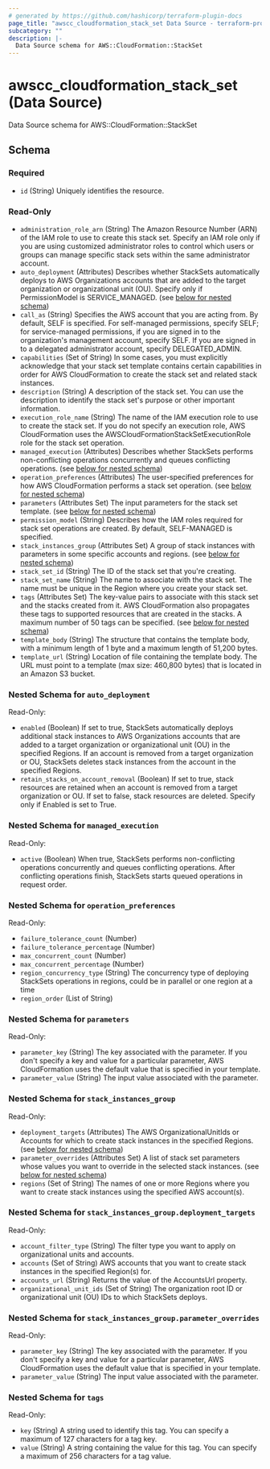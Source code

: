 ```yaml
---
# generated by https://github.com/hashicorp/terraform-plugin-docs
page_title: "awscc_cloudformation_stack_set Data Source - terraform-provider-awscc"
subcategory: ""
description: |-
  Data Source schema for AWS::CloudFormation::StackSet
---
```


# awscc_cloudformation_stack_set (Data Source)

Data Source schema for AWS::CloudFormation::StackSet



<!-- schema generated by tfplugindocs -->
## Schema

### Required

- `id` (String) Uniquely identifies the resource.

### Read-Only

- `administration_role_arn` (String) The Amazon Resource Number (ARN) of the IAM role to use to create this stack set. Specify an IAM role only if you are using customized administrator roles to control which users or groups can manage specific stack sets within the same administrator account.
- `auto_deployment` (Attributes) Describes whether StackSets automatically deploys to AWS Organizations accounts that are added to the target organization or organizational unit (OU). Specify only if PermissionModel is SERVICE_MANAGED. (see [below for nested schema](#nestedatt--auto_deployment))
- `call_as` (String) Specifies the AWS account that you are acting from. By default, SELF is specified. For self-managed permissions, specify SELF; for service-managed permissions, if you are signed in to the organization's management account, specify SELF. If you are signed in to a delegated administrator account, specify DELEGATED_ADMIN.
- `capabilities` (Set of String) In some cases, you must explicitly acknowledge that your stack set template contains certain capabilities in order for AWS CloudFormation to create the stack set and related stack instances.
- `description` (String) A description of the stack set. You can use the description to identify the stack set's purpose or other important information.
- `execution_role_name` (String) The name of the IAM execution role to use to create the stack set. If you do not specify an execution role, AWS CloudFormation uses the AWSCloudFormationStackSetExecutionRole role for the stack set operation.
- `managed_execution` (Attributes) Describes whether StackSets performs non-conflicting operations concurrently and queues conflicting operations. (see [below for nested schema](#nestedatt--managed_execution))
- `operation_preferences` (Attributes) The user-specified preferences for how AWS CloudFormation performs a stack set operation. (see [below for nested schema](#nestedatt--operation_preferences))
- `parameters` (Attributes Set) The input parameters for the stack set template. (see [below for nested schema](#nestedatt--parameters))
- `permission_model` (String) Describes how the IAM roles required for stack set operations are created. By default, SELF-MANAGED is specified.
- `stack_instances_group` (Attributes Set) A group of stack instances with parameters in some specific accounts and regions. (see [below for nested schema](#nestedatt--stack_instances_group))
- `stack_set_id` (String) The ID of the stack set that you're creating.
- `stack_set_name` (String) The name to associate with the stack set. The name must be unique in the Region where you create your stack set.
- `tags` (Attributes Set) The key-value pairs to associate with this stack set and the stacks created from it. AWS CloudFormation also propagates these tags to supported resources that are created in the stacks. A maximum number of 50 tags can be specified. (see [below for nested schema](#nestedatt--tags))
- `template_body` (String) The structure that contains the template body, with a minimum length of 1 byte and a maximum length of 51,200 bytes.
- `template_url` (String) Location of file containing the template body. The URL must point to a template (max size: 460,800 bytes) that is located in an Amazon S3 bucket.

<a id="nestedatt--auto_deployment"></a>
### Nested Schema for `auto_deployment`

Read-Only:

- `enabled` (Boolean) If set to true, StackSets automatically deploys additional stack instances to AWS Organizations accounts that are added to a target organization or organizational unit (OU) in the specified Regions. If an account is removed from a target organization or OU, StackSets deletes stack instances from the account in the specified Regions.
- `retain_stacks_on_account_removal` (Boolean) If set to true, stack resources are retained when an account is removed from a target organization or OU. If set to false, stack resources are deleted. Specify only if Enabled is set to True.


<a id="nestedatt--managed_execution"></a>
### Nested Schema for `managed_execution`

Read-Only:

- `active` (Boolean) When true, StackSets performs non-conflicting operations concurrently and queues conflicting operations. After conflicting operations finish, StackSets starts queued operations in request order.


<a id="nestedatt--operation_preferences"></a>
### Nested Schema for `operation_preferences`

Read-Only:

- `failure_tolerance_count` (Number)
- `failure_tolerance_percentage` (Number)
- `max_concurrent_count` (Number)
- `max_concurrent_percentage` (Number)
- `region_concurrency_type` (String) The concurrency type of deploying StackSets operations in regions, could be in parallel or one region at a time
- `region_order` (List of String)


<a id="nestedatt--parameters"></a>
### Nested Schema for `parameters`

Read-Only:

- `parameter_key` (String) The key associated with the parameter. If you don't specify a key and value for a particular parameter, AWS CloudFormation uses the default value that is specified in your template.
- `parameter_value` (String) The input value associated with the parameter.


<a id="nestedatt--stack_instances_group"></a>
### Nested Schema for `stack_instances_group`

Read-Only:

- `deployment_targets` (Attributes) The AWS OrganizationalUnitIds or Accounts for which to create stack instances in the specified Regions. (see [below for nested schema](#nestedatt--stack_instances_group--deployment_targets))
- `parameter_overrides` (Attributes Set) A list of stack set parameters whose values you want to override in the selected stack instances. (see [below for nested schema](#nestedatt--stack_instances_group--parameter_overrides))
- `regions` (Set of String) The names of one or more Regions where you want to create stack instances using the specified AWS account(s).

<a id="nestedatt--stack_instances_group--deployment_targets"></a>
### Nested Schema for `stack_instances_group.deployment_targets`

Read-Only:

- `account_filter_type` (String) The filter type you want to apply on organizational units and accounts.
- `accounts` (Set of String) AWS accounts that you want to create stack instances in the specified Region(s) for.
- `accounts_url` (String) Returns the value of the AccountsUrl property.
- `organizational_unit_ids` (Set of String) The organization root ID or organizational unit (OU) IDs to which StackSets deploys.


<a id="nestedatt--stack_instances_group--parameter_overrides"></a>
### Nested Schema for `stack_instances_group.parameter_overrides`

Read-Only:

- `parameter_key` (String) The key associated with the parameter. If you don't specify a key and value for a particular parameter, AWS CloudFormation uses the default value that is specified in your template.
- `parameter_value` (String) The input value associated with the parameter.



<a id="nestedatt--tags"></a>
### Nested Schema for `tags`

Read-Only:

- `key` (String) A string used to identify this tag. You can specify a maximum of 127 characters for a tag key.
- `value` (String) A string containing the value for this tag. You can specify a maximum of 256 characters for a tag value.
